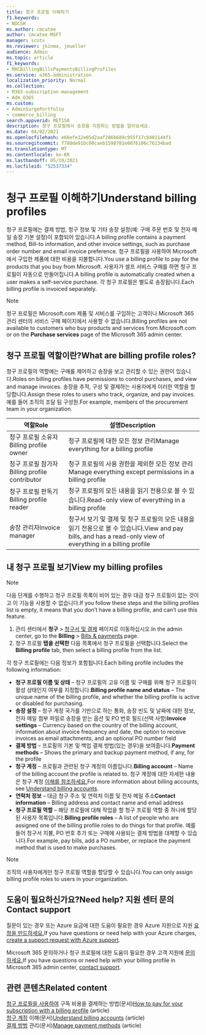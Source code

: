```yaml
---
title: 청구 프로필 이해하기
f1.keywords:
- NOCSH
ms.author: cmcatee
author: cmcatee-MSFT
manager: scotv
ms.reviewer: jkinma, jmueller
audience: Admin
ms.topic: article
f1_keywords:
- MACBillingBillsPaymentsBillingProfiles
ms.service: o365-administration
localization_priority: Normal
ms.collection:
- M365-subscription-management
- Adm_O365
ms.custom:
- AdminSurgePortfolio
- commerce_billing
search.appverid: MET150
description: 청구 프로필에서 송장을 지원하는 방법을 알아보세요.
ms.date: 04/02/2021
ms.openlocfilehash: e66efe12e05d2aaf286b689c955f17c8401144f1
ms.sourcegitcommit: f780de91bc00caeb1598781e0076106c76234bad
ms.translationtype: MT
ms.contentlocale: ko-KR
ms.lasthandoff: 05/19/2021
ms.locfileid: "52537334"
---
```

# <a name="understand-billing-profiles"></a><span data-ttu-id="6e24a-103">청구 프로필 이해하기</span><span class="sxs-lookup"><span data-stu-id="6e24a-103">Understand billing profiles</span></span>

<span data-ttu-id="6e24a-104">청구 프로필에는 결제 방법, 청구 정보 및 기타 송장 설정(예: 구매 주문 번호 및 전자 메일 송장 기본 설정)이 포함되어 있습니다.</span><span class="sxs-lookup"><span data-stu-id="6e24a-104">A billing profile contains a payment method, Bill-to information, and other invoice settings, such as purchase order number and email invoice preference.</span></span> <span data-ttu-id="6e24a-105">청구 프로필을 사용하여 Microsoft에서 구입한 제품에 대한 비용을 지불합니다.</span><span class="sxs-lookup"><span data-stu-id="6e24a-105">You use a billing profile to pay for the products that you buy from Microsoft.</span></span> <span data-ttu-id="6e24a-106">사용자가 셀프 서비스 구매를 하면 청구 프로필이 자동으로 만들어집니다.</span><span class="sxs-lookup"><span data-stu-id="6e24a-106">A billing profile is automatically created when a user makes a self-service purchase.</span></span> <span data-ttu-id="6e24a-107">각 청구 프로필은 별도로 송장됩니다.</span><span class="sxs-lookup"><span data-stu-id="6e24a-107">Each billing profile is invoiced separately.</span></span>

> [!NOTE]
>
> <span data-ttu-id="6e24a-108">청구 프로필은 Microsoft.com 제품 및 서비스를 구입하는 고객이나 Microsoft 365 관리  센터의 서비스 구매 페이지에서 사용할 수 없습니다.</span><span class="sxs-lookup"><span data-stu-id="6e24a-108">Billing profiles are not available to customers who buy products and services from Microsoft.com or on the **Purchase services** page of the Microsoft 365 admin center.</span></span>

## <a name="what-are-billing-profile-roles"></a><span data-ttu-id="6e24a-109">청구 프로필 역할이란?</span><span class="sxs-lookup"><span data-stu-id="6e24a-109">What are billing profile roles?</span></span>

<span data-ttu-id="6e24a-110">청구 프로필의 역할에는 구매를 제어하고 송장을 보고 관리할 수 있는 권한이 있습니다.</span><span class="sxs-lookup"><span data-stu-id="6e24a-110">Roles on billing profiles have permissions to control purchases, and view and manage invoices.</span></span> <span data-ttu-id="6e24a-111">송장을 추적, 구성 및 결제하는 사용자에게 이러한 역할을 할당합니다.</span><span class="sxs-lookup"><span data-stu-id="6e24a-111">Assign these roles to users who track, organize, and pay invoices.</span></span> <span data-ttu-id="6e24a-112">예를 들어 조직의 조달 팀 구성원.</span><span class="sxs-lookup"><span data-stu-id="6e24a-112">For example, members of the procurement team in your organization.</span></span>

| <span data-ttu-id="6e24a-113">역할</span><span class="sxs-lookup"><span data-stu-id="6e24a-113">Role</span></span>                         | <span data-ttu-id="6e24a-114">설명</span><span class="sxs-lookup"><span data-stu-id="6e24a-114">Description</span></span>                                                                      |
|----------------------------- |--------------------------------------------------------------------------------- |
| <span data-ttu-id="6e24a-115">청구 프로필 소유자</span><span class="sxs-lookup"><span data-stu-id="6e24a-115">Billing profile owner</span></span>        | <span data-ttu-id="6e24a-116">청구 프로필에 대한 모든 정보 관리</span><span class="sxs-lookup"><span data-stu-id="6e24a-116">Manage everything for a billing profile</span></span>                                          |
| <span data-ttu-id="6e24a-117">청구 프로필 참가자</span><span class="sxs-lookup"><span data-stu-id="6e24a-117">Billing profile contributor</span></span>  | <span data-ttu-id="6e24a-118">청구 프로필의 사용 권한을 제외한 모든 정보 관리</span><span class="sxs-lookup"><span data-stu-id="6e24a-118">Manage everything except permissions in a billing profile</span></span>                        |
| <span data-ttu-id="6e24a-119">청구 프로필 판독기</span><span class="sxs-lookup"><span data-stu-id="6e24a-119">Billing profile reader</span></span>       | <span data-ttu-id="6e24a-120">청구 프로필의 모든 내용을 읽기 전용으로 볼 수 있습니다.</span><span class="sxs-lookup"><span data-stu-id="6e24a-120">Read-only view of everything in a billing profile</span></span>                                |
| <span data-ttu-id="6e24a-121">송장 관리자</span><span class="sxs-lookup"><span data-stu-id="6e24a-121">Invoice manager</span></span>              | <span data-ttu-id="6e24a-122">청구서 보기 및 결제 및 청구 프로필의 모든 내용을 읽기 전용으로 볼 수 있습니다.</span><span class="sxs-lookup"><span data-stu-id="6e24a-122">View and pay bills, and has a read-only view of everything in a billing profile</span></span>  |

## <a name="view-my-billing-profiles"></a><span data-ttu-id="6e24a-123">내 청구 프로필 보기</span><span class="sxs-lookup"><span data-stu-id="6e24a-123">View my billing profiles</span></span>

> [!NOTE]
>
> <span data-ttu-id="6e24a-124">다음 단계를 수행하고 청구 프로필 목록이 비어 있는 경우 대금 청구 프로필이 없는 것이고 이 기능을 사용할 수 없습니다.</span><span class="sxs-lookup"><span data-stu-id="6e24a-124">If you follow these steps and the billing profiles list is empty, it means that you don’t have a billing profile, and can’t use this feature.</span></span>

1. <span data-ttu-id="6e24a-125">관리 센터에서 **청구** \> <a href="https://go.microsoft.com/fwlink/p/?linkid=2102895" target="_blank">청구서 및 결제</a> 페이지로 이동하십시오.</span><span class="sxs-lookup"><span data-stu-id="6e24a-125">In the admin center, go to the **Billing** \> <a href="https://go.microsoft.com/fwlink/p/?linkid=2102895" target="_blank">Bills & payments</a> page.</span></span>
2. <span data-ttu-id="6e24a-126">청구 프로필 **탭을 선택한** 다음 목록에서 청구 프로필을 선택합니다.</span><span class="sxs-lookup"><span data-stu-id="6e24a-126">Select the **Billing profile** tab, then select a billing profile from the list.</span></span>

<span data-ttu-id="6e24a-127">각 청구 프로필에는 다음 정보가 포함됩니다.</span><span class="sxs-lookup"><span data-stu-id="6e24a-127">Each billing profile includes the following information:</span></span>

- <span data-ttu-id="6e24a-128">**청구 프로필 이름 및 상태** &ndash; 청구 프로필의 고유 이름 및 구매를 위해 청구 프로필이 활성 상태인지 여부를 지정합니다.</span><span class="sxs-lookup"><span data-stu-id="6e24a-128">**Billing profile name and status** &ndash; The unique name of the billing profile, and whether the billing profile is active or disabled for purchasing.</span></span>
- <span data-ttu-id="6e24a-129">**송장 설정** &ndash; 청구 계정 국가를 기반으로 하는 통화, 송장 빈도 및 날짜에 대한 정보, 전자 메일 첨부 파일로 송장을 받는 옵션 및 PO 번호 필드(선택 사항)</span><span class="sxs-lookup"><span data-stu-id="6e24a-129">**Invoice settings** &ndash; Currency based on the country of the billing account, information about invoice frequency and date, the option to receive invoices as email attachments, and an optional PO number field</span></span>
- <span data-ttu-id="6e24a-130">**결제 방법** &ndash; 프로필의 기본 및 백업 결제 방법(있는 경우)을 보여줍니다.</span><span class="sxs-lookup"><span data-stu-id="6e24a-130">**Payment methods** &ndash; Shows the primary and backup payment method, if any, for the profile</span></span>
- <span data-ttu-id="6e24a-131">**청구 계정** &ndash; 프로필과 관련된 청구 계정의 이름입니다.</span><span class="sxs-lookup"><span data-stu-id="6e24a-131">**Billing account** &ndash; Name of the billing account the profile is related to.</span></span> <span data-ttu-id="6e24a-132">청구 계정에 대한 자세한 내용은 청구 계정 [이해를 참조하세요.](../manage-billing-accounts.md)</span><span class="sxs-lookup"><span data-stu-id="6e24a-132">For more information about billing accounts, see [Understand billing accounts](../manage-billing-accounts.md).</span></span>
- <span data-ttu-id="6e24a-133">**연락처 정보** &ndash; 대금 청구 주소 및 연락처 이름 및 전자 메일 주소</span><span class="sxs-lookup"><span data-stu-id="6e24a-133">**Contact information** &ndash; Billing address and contact name and email address</span></span>
- <span data-ttu-id="6e24a-134">**청구 프로필 역할** &ndash; 해당 프로필에 대해 작업을 할 청구 프로필 역할 중 하나에 할당된 사용자 목록입니다.</span><span class="sxs-lookup"><span data-stu-id="6e24a-134">**Billing profile roles** &ndash; A list of people who are assigned one of the billing profile roles to do things for that profile.</span></span> <span data-ttu-id="6e24a-135">예를 들어 청구서 지불, PO 번호 추가 또는 구매에 사용되는 결제 방법을 대체할 수 있습니다.</span><span class="sxs-lookup"><span data-stu-id="6e24a-135">For example, pay bills, add a PO number, or replace the payment method that is used to make purchases.</span></span>

> [!NOTE]
>
> <span data-ttu-id="6e24a-136">조직의 사용자에게만 청구 프로필 역할을 할당할 수 있습니다.</span><span class="sxs-lookup"><span data-stu-id="6e24a-136">You can only assign billing profile roles to users in your organization.</span></span>

## <a name="need-help-contact-support"></a><span data-ttu-id="6e24a-137">도움이 필요하신가요?</span><span class="sxs-lookup"><span data-stu-id="6e24a-137">Need help?</span></span> <span data-ttu-id="6e24a-138">지원 센터 문의</span><span class="sxs-lookup"><span data-stu-id="6e24a-138">Contact support</span></span>

<span data-ttu-id="6e24a-139">질문이 있는 경우 또는 Azure 요금에 대한 도움이 필요한 경우 Azure 지원으로 지원 <a href="https://portal.azure.com/#blade/Microsoft_Azure_Support/HelpAndSupportBlade/newsupportrequest" target="_blank">요청을 만드하세요.</a></span><span class="sxs-lookup"><span data-stu-id="6e24a-139">If you have questions or need help with your Azure charges, <a href="https://portal.azure.com/#blade/Microsoft_Azure_Support/HelpAndSupportBlade/newsupportrequest" target="_blank">create a support request with Azure support</a>.</span></span>

<span data-ttu-id="6e24a-140">Microsoft 365 문의하거나 청구 프로필에 대한 도움이 필요한 경우 고객 지원에 [문의하세요.](../../business-video/get-help-support.md)</span><span class="sxs-lookup"><span data-stu-id="6e24a-140">If you have questions or need help with your billing profile in Microsoft 365 admin center, [contact support](../../business-video/get-help-support.md).</span></span>

## <a name="related-content"></a><span data-ttu-id="6e24a-141">관련 콘텐츠</span><span class="sxs-lookup"><span data-stu-id="6e24a-141">Related content</span></span>

<span data-ttu-id="6e24a-142">[청구 프로필을 사용하여](pay-for-subscription-billing-profile.md) 구독 비용을 결제하는 방법(문서)</span><span class="sxs-lookup"><span data-stu-id="6e24a-142">[How to pay for your subscription with a billing profile](pay-for-subscription-billing-profile.md) (article)</span></span>\
<span data-ttu-id="6e24a-143">[청구 계정](../manage-billing-accounts.md) 이해(문서)</span><span class="sxs-lookup"><span data-stu-id="6e24a-143">[Understand billing accounts](../manage-billing-accounts.md) (article)</span></span>\
<span data-ttu-id="6e24a-144">[결제 방법](manage-payment-methods.md) 관리(문서)</span><span class="sxs-lookup"><span data-stu-id="6e24a-144">[Manage payment methods](manage-payment-methods.md) (article)</span></span>
